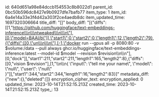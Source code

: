 id: 640d651a98e84dccb154553c8b8022d1
parent_id: 0bc50b596dc8427e9b0927dfe7bafb77
item_type: 1
item_id: 6a4e14a33e3f4d42a303f2ce4aedb8dc
item_updated_time: 1697320306664
title_diff: "[]"
body_diff: "[{\"diffs\":[[1,\"https://github.com/huggingface/text-embeddings-inference\\\n\\\ntweaked\\\n\\\n\"],[0,\"model=BAAI/b\"]],\"start1\":0,\"start2\":0,\"length1\":12,\"length2\":79},{\"diffs\":[[0,\"un\\\n\\\n\"],[-1,\"docker run --gpus all -p 8080:80 -v $volume:/data --pull always ghcr.io/huggingface/text-embeddings-inference:latest --model-id $model --revision $revision\\\n\\\n\"],[0,\"dock\"]],\"start1\":211,\"start2\":211,\"length1\":165,\"length2\":8},{\"diffs\":[[0,\"vision $revision\"],[1,\"\\\n\\\n{ \\\"input\\\": \\\"tell me your name\\\", \\\"model\\\": \\\"null\\\", \\\"user\\\": \\\"null\\\" }\"]],\"start1\":344,\"start2\":344,\"length1\":16,\"length2\":83}]"
metadata_diff: {"new":{},"deleted":[]}
encryption_cipher_text: 
encryption_applied: 0
updated_time: 2023-10-14T21:52:15.213Z
created_time: 2023-10-14T21:52:15.213Z
type_: 13